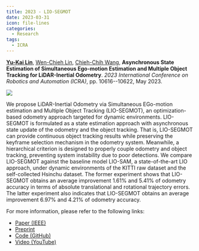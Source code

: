 ```yaml
---
title: 2023 - LIO-SEGMOT
date: 2023-03-31
icon: file-lines
categories:
  - Research
tags:
  - ICRA
---
```


[**Yu-Kai Lin**](/),
[Wen-Chieh Lin](https://www.cs.nycu.edu.tw/members/detail/wclin),
[Chieh-Chih Wang](https://sites.google.com/site/chiehchihbobwang),
**Asynchronous State Estimation of Simultaneous Ego-motion Estimation and Multiple Object Tracking for LiDAR-Inertial Odometry**.
_2023 International Conference on Robotics and Automation (ICRA)_, pp. 10616--10622, May 2023.

<!-- more -->

![](/assets/images/projects/LIO-SEGMOT-Banner.gif)

We propose LiDAR-Inertial Odometry via Simultaneous EGo-motion estimation and
Multiple Object Tracking (LIO-SEGMOT), an optimization-based odometry approach
targeted for dynamic environments. LIO-SEGMOT is formulated as a state
estimation approach with asynchronous state update of the odometry and the
object tracking. That is, LIO-SEGMOT can provide continuous object tracking
results while preserving the keyframe selection mechanism in the odometry
system. Meanwhile, a hierarchical criterion is designed to properly couple
odometry and object tracking, preventing system instability due to poor
detections. We compare LIO-SEGMOT against the baseline model LIO-SAM, a
state-of-the-art LIO approach, under dynamic environments of the KITTI raw
dataset and the self-collected Hsinchu dataset. The former experiment shows that
LIO-SEGMOT obtains an average improvement 1.61% and 5.41% of odometry accuracy
in terms of absolute translational and rotational trajectory errors. The latter
experiment also indicates that LIO-SEGMOT obtains an average improvement 6.97%
and 4.21% of odometry accuracy.

For more information, please refer to the following links:

- [<FontIcon icon="fa-solid fa-file-lines" /> Paper (IEEE)](https://doi.org/10.1109/ICRA48891.2023.10161269)
- [<FontIcon icon="fa-solid fa-file-lines" /> Preprint](/assets/preprints/2023-ICRA-LIO-SEGMOT.pdf)
- [<FontIcon icon="fa-solid fa-code" /> Code (GitHub)](https://github.com/StephLin/LIO-SEGMOT)
- [<FontIcon icon="fa-solid fa-video" /> Video (YouTube)](https://youtu.be/5HtnDFPerVo)

